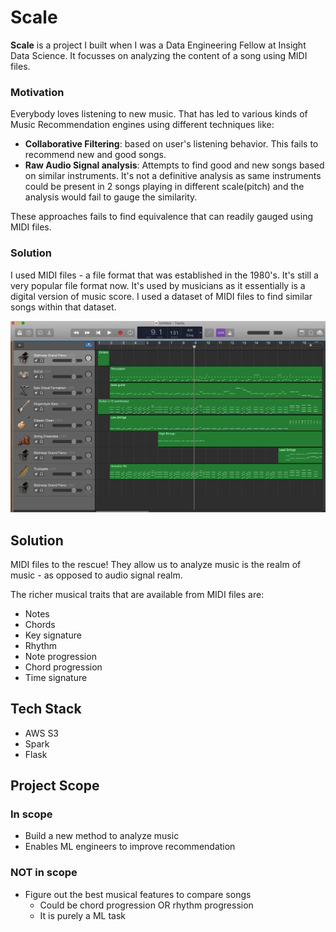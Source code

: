 # Scale
**Scale** is a project I built when I was a Data Engineering Fellow at Insight Data Science. It focusses on analyzing the content of a song using MIDI files.

### Motivation
Everybody loves listening to new music. That has led to various kinds of Music Recommendation engines using different techniques like:
* **Collaborative Filtering**: based on user's listening behavior. This fails to recommend new and good songs.
* **Raw Audio Signal analysis**: Attempts to find good and new songs based on similar instruments. It's not a definitive analysis as same instruments could be present in 2 songs playing in different scale(pitch) and the analysis would fail to gauge the similarity.

These approaches fails to find equivalence that can readily gauged using MIDI files.

### Solution
I used MIDI files - a file format that was established in the 1980's. It's still a very popular file format now. It's used by musicians as it essentially is a digital version of music score. I used a dataset of MIDI files to find similar songs within that dataset.


![MIDI file](assets/MIDI_file.png?raw=true "Optional Title")



## Solution
MIDI files to the rescue! They allow us to analyze music is the realm of music - as opposed to audio signal realm.

The richer musical traits that are available from MIDI files are:
* Notes
* Chords
* Key signature
* Rhythm
* Note progression
* Chord progression
* Time signature

## Tech Stack
* AWS S3
* Spark
* Flask

## Project Scope
### In scope
* Build a new method to analyze music
* Enables ML engineers to improve recommendation

### NOT in scope
* Figure out the best musical features to compare songs
  * Could be chord progression OR rhythm progression
  * It is purely a ML task
